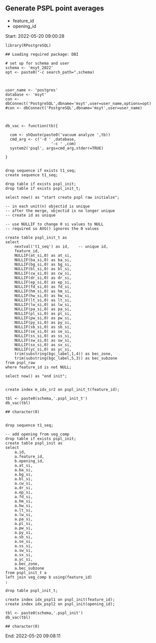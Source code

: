 ## Generate PSPL point averages

-   feature\_id
-   opening\_id

Start: 2022-05-20 09:00:28

    library(RPostgreSQL)

    ## Loading required package: DBI

    # set up for schema and user
    schema <- 'msyt_2022'
    opt <- paste0("-c search_path=",schema)



    user_name <- 'postgres'
    database <- 'msyt'
    con <- dbConnect('PostgreSQL',dbname='msyt',user=user_name,options=opt)
    #con <- dbConnect('PostgreSQL',dbname='msyt',user=user_name)



    db_vac <- function(tb){
      
      com <- shQuote(paste0('vacuum analyze ',tb))
      cmd_arg <- c('-d ' ,database,
                        '-c ' ,com)
      system2('psql', args=cmd_arg,stderr=TRUE)
      
    }


    drop sequence if exists t1_seq;
    create sequence t1_seq;

    drop table if exists pspl_init;
    drop table if exists pspl_init_t;

    select now() as "start create pspl raw initialze";

    -- in each unit(n) objectid is unique
    -- after the merge, objectid is no longer unique
    -- create id as unique

    -- use NULLIF to change 0 si values to NULL
    -- required so AVG() ignores the 0 values 

    create table pspl_init_t as 
    select 
        nextval('t1_seq') as id,    -- unique id,
        feature_id,
        NULLIF(at_si,0) as at_si,
        NULLIF(ba_si,0) as ba_si,
        NULLIF(bg_si,0) as bg_si,
        NULLIF(bl_si,0) as bl_si,
        NULLIF(cw_si,0) as cw_si,
        NULLIF(dr_si,0) as dr_si,
        NULLIF(ep_si,0) as ep_si,
        NULLIF(fd_si,0) as fd_si,
        NULLIF(hm_si,0) as hm_si,
        NULLIF(hw_si,0) as hw_si,
        NULLIF(lt_si,0) as lt_si,
        NULLIF(lw_si,0) as lw_si,
        NULLIF(pa_si,0) as pa_si,
        NULLIF(pl_si,0) as pl_si,
        NULLIF(pw_si,0) as pw_si,
        NULLIF(py_si,0) as py_si,
        NULLIF(sb_si,0) as sb_si,
        NULLIF(se_si,0) as se_si,
        NULLIF(ss_si,0) as ss_si,
        NULLIF(sw_si,0) as sw_si,
        NULLIF(sx_si,0) as sx_si,
        NULLIF(yc_si,0) as yc_si,
        trim(substring(bgc_label,1,4)) as bec_zone,
        trim(substring(bgc_label,5,3)) as bec_subzone
    from pspl_raw 
    where feature_id is not NULL;

    select now() as "end init";

     
    create index m_idx_sr2 on pspl_init_t(feature_id);

    tbl <- paste0(schema,'.pspl_init_t')
    db_vac(tbl)

    ## character(0)


    drop sequence t1_seq;

    -- add opening from veg_comp
    drop table if exists pspl_init;
    create table pspl_init as
    select
        a.id,
        a.feature_id,
        b.opening_id,
        a.at_si,
        a.ba_si,
        a.bg_si,
        a.bl_si,
        a.cw_si,
        a.dr_si,
        a.ep_si,
        a.fd_si,
        a.hm_si,
        a.hw_si,
        a.lt_si,
        a.lw_si,
        a.pa_si,
        a.pl_si,
        a.pw_si,
        a.py_si,
        a.sb_si,
        a.se_si,
        a.ss_si,
        a.sw_si,
        a.sx_si,
        a.yc_si,
        a.bec_zone,
        a.bec_subzone
    from pspl_init_t a
    left join veg_comp b using(feature_id)
    ;

    drop table pspl_init_t;

    create index idx_pspl1 on pspl_init(feature_id);
    create index idx_pspl2 on pspl_init(opening_id);

    tbl <- paste0(schema,'.pspl_init')
    db_vac(tbl)

    ## character(0)

End: 2022-05-20 09:08:11
